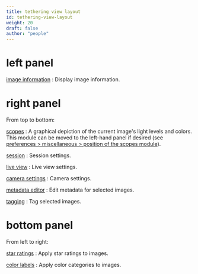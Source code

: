 ```yaml
---
title: tethering view layout
id: tethering-view-layout
weight: 20
draft: false
author: "people"
---
```


# left panel

[image information](../module-reference/utility-modules/shared/image-information.md)
: Display image information.

# right panel

From top to bottom:

[scopes](../module-reference/utility-modules/shared/scopes.md)
: A graphical depiction of the current image's light levels and colors. This module can be moved to the left-hand panel if desired (see [preferences > miscellaneous > position of the scopes module](../preferences-settings/miscellaneous.md)).

[session](../module-reference/utility-modules/tethering/session.md)
: Session settings.

[live view](../module-reference/utility-modules/tethering/live-view.md)
: Live view settings.

[camera settings](../module-reference/utility-modules/tethering/camera-settings.md)
: Camera settings.

[metadata editor](../module-reference/utility-modules/shared/metadata-editor.md)
: Edit metadata for selected images.

[tagging](../module-reference/utility-modules/shared/tagging.md)
: Tag selected images.

# bottom panel

From left to right:

[star ratings](../lighttable/digital-asset-management/star-color.md)
: Apply star ratings to images.

[color labels](../lighttable/digital-asset-management/star-color.md)
: Apply color categories to images.

